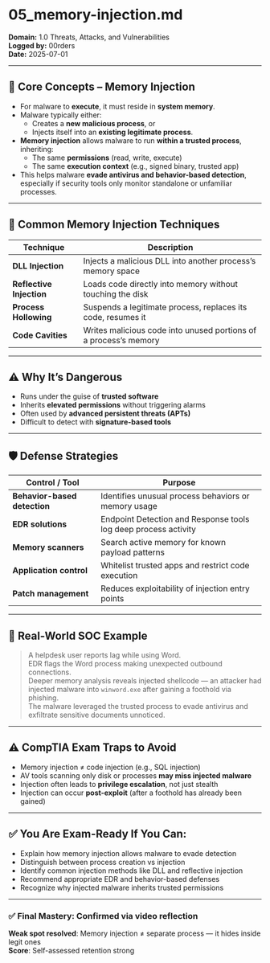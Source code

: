 # 05_memory-injection.md  
**Domain:** 1.0 Threats, Attacks, and Vulnerabilities  
**Logged by:** 00rders  
**Date:** 2025-07-01  

---

## 🧠 Core Concepts – Memory Injection

- For malware to **execute**, it must reside in **system memory**.
- Malware typically either:
  - Creates a **new malicious process**, or  
  - Injects itself into an **existing legitimate process**.
- **Memory injection** allows malware to run **within a trusted process**, inheriting:
  - The same **permissions** (read, write, execute)
  - The same **execution context** (e.g., signed binary, trusted app)
- This helps malware **evade antivirus and behavior-based detection**, especially if security tools only monitor standalone or unfamiliar processes.

---

## 💉 Common Memory Injection Techniques

| Technique             | Description                                                        |
|------------------------|--------------------------------------------------------------------|
| **DLL Injection**       | Injects a malicious DLL into another process’s memory space       |
| **Reflective Injection**| Loads code directly into memory without touching the disk         |
| **Process Hollowing**   | Suspends a legitimate process, replaces its code, resumes it      |
| **Code Cavities**       | Writes malicious code into unused portions of a process’s memory  |

---

## ⚠️ Why It’s Dangerous

- Runs under the guise of **trusted software**  
- Inherits **elevated permissions** without triggering alarms  
- Often used by **advanced persistent threats (APTs)**  
- Difficult to detect with **signature-based tools**

---

## 🛡️ Defense Strategies

| Control / Tool              | Purpose                                                      |
|-----------------------------|--------------------------------------------------------------|
| **Behavior-based detection**| Identifies unusual process behaviors or memory usage         |
| **EDR solutions**           | Endpoint Detection and Response tools log deep process activity |
| **Memory scanners**         | Search active memory for known payload patterns              |
| **Application control**     | Whitelist trusted apps and restrict code execution           |
| **Patch management**        | Reduces exploitability of injection entry points             |

---

## 🧪 Real-World SOC Example

> A helpdesk user reports lag while using Word.  
> EDR flags the Word process making unexpected outbound connections.  
> Deeper memory analysis reveals injected shellcode — an attacker had injected malware into `winword.exe` after gaining a foothold via phishing.  
> The malware leveraged the trusted process to evade antivirus and exfiltrate sensitive documents unnoticed.

---

## ⚠️ CompTIA Exam Traps to Avoid

- Memory injection ≠ code injection (e.g., SQL injection)  
- AV tools scanning only disk or processes **may miss injected malware**  
- Injection often leads to **privilege escalation**, not just stealth  
- Injection can occur **post-exploit** (after a foothold has already been gained)

---

## ✅ You Are Exam-Ready If You Can:

- Explain how memory injection allows malware to evade detection  
- Distinguish between process creation vs injection  
- Identify common injection methods like DLL and reflective injection  
- Recommend appropriate EDR and behavior-based defenses  
- Recognize why injected malware inherits trusted permissions  

---

### ✅ Final Mastery: Confirmed via video reflection  
**Weak spot resolved**: Memory injection ≠ separate process — it hides inside legit ones  
**Score**: Self-assessed retention strong  

